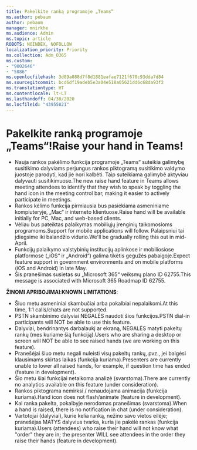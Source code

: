 ```yaml
---
title: Pakelkite ranką programoje „Teams“
ms.author: pebaum
author: pebaum
manager: mnirkhe
ms.audience: Admin
ms.topic: article
ROBOTS: NOINDEX, NOFOLLOW
localization_priority: Priority
ms.collection: Adm_O365
ms.custom:
- "9002646"
- "5086"
ms.openlocfilehash: 3d89a088d7f8d1881eafae7121f670c93dda7d84
ms.sourcegitcommit: bcd6df19adeb5e3a04e518a05621dd6c68da93f2
ms.translationtype: HT
ms.contentlocale: lt-LT
ms.lasthandoff: 04/30/2020
ms.locfileid: "43955821"
---
```

# <a name="raise-your-hand-in-teams"></a><span data-ttu-id="83f09-102">Pakelkite ranką programoje „Teams“!</span><span class="sxs-lookup"><span data-stu-id="83f09-102">Raise your hand in Teams!</span></span>

- <span data-ttu-id="83f09-103">Nauja rankos pakėlimo funkcija programoje „Teams“ suteikia galimybę susitikimo dalyviams perjungus rankos piktogramą susitikimo valdymo juostoje parodyti, kad jie nori kalbėti. Taip suteikiama galimybė aktyviau dalyvauti susitikimuose.</span><span class="sxs-lookup"><span data-stu-id="83f09-103">The new raise hand feature in Teams allows meeting attendees to identify that they wish to speak by toggling the hand icon in the meeting control bar, making it easier to actively participate in meetings.</span></span>
- <span data-ttu-id="83f09-104">Rankos kėlimo funkcija pirmiausia bus pasiekiama asmeniniame kompiuteryje, „Mac“ ir interneto klientuose.</span><span class="sxs-lookup"><span data-stu-id="83f09-104">Raise hand will be available initially for PC, Mac, and web-based clients.</span></span>
- <span data-ttu-id="83f09-105">Vėliau bus pateiktas palaikymas mobiliųjų įrenginių taikomosioms programoms.</span><span class="sxs-lookup"><span data-stu-id="83f09-105">Support for mobile applications will follow.</span></span> <span data-ttu-id="83f09-106">Palaipsniui tai įdiegsime iki balandžio vidurio.</span><span class="sxs-lookup"><span data-stu-id="83f09-106">We'll be gradually rolling this out in mid-April.</span></span>
- <span data-ttu-id="83f09-107">Funkcijų palaikymo valstybinių institucijų aplinkose ir mobiliosiose platformose („iOS“ ir „Android“) galima tikėtis gegužės pabaigoje.</span><span class="sxs-lookup"><span data-stu-id="83f09-107">Expect feature support in government environments and on mobile platforms (iOS and Android) in late May.</span></span>
- <span data-ttu-id="83f09-108">Šis pranešimas susietas su „Microsoft 365“ veiksmų plano ID 62755.</span><span class="sxs-lookup"><span data-stu-id="83f09-108">This message is associated with Microsoft 365 Roadmap ID 62755.</span></span>

<span data-ttu-id="83f09-109">**ŽINOMI APRIBOJIMAI**:</span><span class="sxs-lookup"><span data-stu-id="83f09-109">**KNOWN LIMITATIONS**:</span></span>

- <span data-ttu-id="83f09-110">Šiuo metu asmeniniai skambučiai arba pokalbiai nepalaikomi.</span><span class="sxs-lookup"><span data-stu-id="83f09-110">At this time, 1:1 calls/chats are not supported.</span></span>
- <span data-ttu-id="83f09-111">PSTN skambinimo dalyviai NEGALĖS naudoti šios funkcijos.</span><span class="sxs-lookup"><span data-stu-id="83f09-111">PSTN dial-in participants will NOT be able to use this feature.</span></span>
- <span data-ttu-id="83f09-112">Dalyviai, bendrinantys darbalaukį ar ekraną, NEGALĖS matyti pakeltų rankų (mes kuriame šią funkciją).</span><span class="sxs-lookup"><span data-stu-id="83f09-112">Users who are sharing a desktop or screen will NOT be able to see raised hands (we are working on this feature).</span></span>
- <span data-ttu-id="83f09-113">Pranešėjai šiuo metu negali nuleisti visų pakeltų rankų, pvz., jei baigėsi klausimams skirtas laikas (funkcija kuriama).</span><span class="sxs-lookup"><span data-stu-id="83f09-113">Presenters are currently unable to lower all raised hands, for example, if question time has ended (feature in development).</span></span>
- <span data-ttu-id="83f09-114">Šio metu šiai funkcijai netaikoma analizė (svarstoma).</span><span class="sxs-lookup"><span data-stu-id="83f09-114">There are currently no analytics available on this feature (under consideration).</span></span>
- <span data-ttu-id="83f09-115">Rankos piktograma nemirksi / nenaudojama animacija (funkcija kuriama).</span><span class="sxs-lookup"><span data-stu-id="83f09-115">Hand icon does not flash/animate (feature in development).</span></span>
- <span data-ttu-id="83f09-116">Kai ranka pakelta, pokalbyje nerodomas pranešimas (svarstoma).</span><span class="sxs-lookup"><span data-stu-id="83f09-116">When a hand is raised, there is no notification in chat (under consideration).</span></span>
- <span data-ttu-id="83f09-117">Vartotojai (dalyviai), kurie kelia ranką, nežino savo vietos eilėje; pranešėjas MATYS dalyvius tvarka, kuria jie pakėlė rankas (funkcija kuriama).</span><span class="sxs-lookup"><span data-stu-id="83f09-117">Users (attendees) who raise their hand will not know what "order" they are in; the presenter WILL see attendees in the order they raise their hands (feature in development).</span></span>
